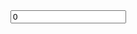 <link rel="stylesheet" href="css/scrollnumber.css">
<link rel="stylesheet" href="https://cdnjs.cloudflare.com/ajax/libs/font-awesome/5.15.3/css/all.min.css">
<script src="https://ajax.googleapis.com/ajax/libs/jquery/3.6.0/jquery.min.js"></script>
<script type="text/javascript" src="js/scrollnumber.js"></script>
<input type="text" value="0" class="scrollnumber">
<script>
  $('input.scrollnumber').scrollnumber();
</script>
